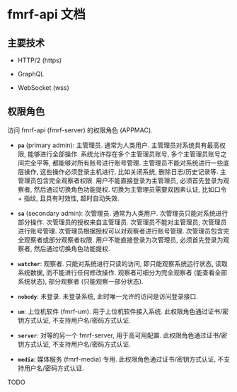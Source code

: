 # fmrf-api 文档


## 主要技术

+ HTTP/2 (https)

+ GraphQL

+ WebSocket (wss)


## 权限角色
访问 fmrf-api (fmrf-server) 的权限角色 (APPMAC).

+ **`pa`** (primary admin): 主管理员.
  通常为人类用户.
  主管理员对系统具有最高权限, 能够进行全部操作.
  系统允许存在多个主管理员账号, 多个主管理员账号之间完全平等, 都能够对所有账号进行账号管理.
  主管理员不能对系统进行一些底层操作, 这些操作必须登录主机进行, 比如关闭系统, 删除日志/历史记录等.
  主管理员包含完全观察者权限.
  用户不能直接登录为主管理员, 必须首先登录为观察者, 然后通过切换角色功能提权.
  切换为主管理员需要双因素认证, 比如口令 + 指纹, 且具有时效性, 超时自动失效.

+ **`sa`** (secondary admin): 次管理员.
  通常为人类用户.
  次管理员只能对系统进行部分操作.
  次管理员的授权来自主管理员.
  次管理员不能对主管理员, 次管理员进行账号管理.
  次管理员根据授权可以对观察者进行账号管理.
  次管理员包含完全观察者或部分观察者权限.
  用户不能直接登录为次管理员, 必须首先登录为观察者, 然后通过切换角色功能提权.

+ **`watcher`**: 观察者.
  只能对系统进行只读的访问, 即只能观察系统运行状态, 读取系统数据, 而不能进行任何修改操作.
  观察者可细分为完全观察者 (能查看全部系统状态), 部分观察者 (只能观察一部分状态).

+ **`nobody`**: 未登录.
  未登录系统, 此时唯一允许的访问是访问登录接口.

+ **`um`**: 上位机软件 (fmrf-um).
  用于上位机软件接入系统.
  此权限角色通过证书/密钥方式认证, 不支持用户名/密码方式认证.

+ **`server`**: 对等的另一个 fmrf-server, 用于高可用配置.
  此权限角色通过证书/密钥方式认证, 不支持用户名/密码方式认证.

+ **`media`**: 媒体服务 (fmrf-media) 专用.
  此权限角色通过证书/密钥方式认证, 不支持用户名/密码方式认证.


TODO
